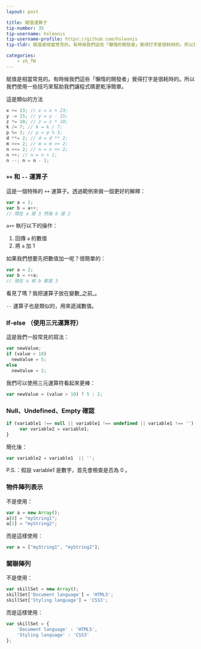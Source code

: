 ```yaml
---
layout: post

title: 賦值運算子
tip-number: 35
tip-username: hsleonis
tip-username-profile: https://github.com/hsleonis
tip-tldr: 賦值是相當常見的。有時候我們這些「懶惰的開發者」覺得打字是很耗時的。所以我們使用一些技巧來幫助我們讓程式碼更乾淨簡單。

categories:
    - zh_TW
---
```


賦值是相當常見的。有時候我們這些「懶惰的開發者」覺得打字是很耗時的。所以我們使用一些技巧來幫助我們讓程式碼更乾淨簡單。

這是類似的方法

````javascript
x += 23; // x = x + 23;
y -= 15; // y = y - 15;
z *= 10; // z = z * 10;
k /= 7; // k = k / 7;
p %= 3; // p = p % 3;
d **= 2; // d = d ** 2;
m >>= 2; // m = m >> 2;
n <<= 2; // n = n << 2;
n ++; // n = n + 1;
n --; n = n - 1;

````

### `++` 和 `--` 運算子

這是一個特殊的 `++` 運算子。透過範例來做一個更好的解釋：

````javascript
var a = 2;
var b = a++;
// 現在 a 是 3 然後 b 是 2
````

`a++` 執行以下的操作：
  1. 回傳 `a` 的數值
  2. 將 `a` 加 1

如果我們想要先把數值加一呢？很簡單的：

````javascript
var a = 2;
var b = ++a;
// 現在 a 和 b 都是 3
````

看見了嗎？我把運算子放在變數_之前_。

`--` 運算子也是類似的，用來遞減數值。

### If-else （使用三元運算符）

這是我們一般常見的寫法：

````javascript
var newValue;
if (value > 10)
  newValue = 5;
else
  newValue = 2;
````

我們可以使用三元運算符看起來更棒：

````javascript
var newValue = (value > 10) ? 5 : 2;
````

### Null、Undefined、Empty 確認

````javascript
if (variable1 !== null || variable1 !== undefined || variable1 !== '') {
     var variable2 = variable1;
}
````

簡化後：

````javascript
var variable2 = variable1  || '';
````
P.S.：假設 variable1 是數字，首先會檢查是否為 0 。

### 物件陣列表示

不是使用：

````javascript
var a = new Array();
a[0] = "myString1";
a[1] = "myString2";
````
而是這樣使用：

````javascript
var a = ["myString1", "myString2"];
````

### 關聯陣列

不是使用：

````javascript
var skillSet = new Array();
skillSet['Document language'] = 'HTML5';
skillSet['Styling language'] = 'CSS3';
````

而是這樣使用：

````javascript
var skillSet = {
    'Document language' : 'HTML5',
    'Styling language' : 'CSS3'
};
````
